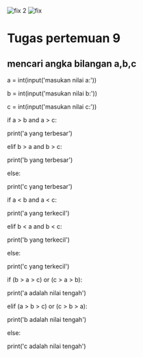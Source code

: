 ![fix 2](https://user-images.githubusercontent.com/118960008/203722933-cb7abfbd-266e-470d-8ec6-c41c78bacc0b.png)
![fix](https://user-images.githubusercontent.com/118960008/203722707-359a9152-789d-4414-854e-0504326abf49.png)
# Tugas pertemuan 9 
## mencari angka bilangan a,b,c

a = int(input('masukan nilai a:'))

b = int(input('masukan nilai b:'))

c = int(input('masukan nilai c:'))

if a > b and a > c:

print('a yang terbesar')

elif b > a and b > c:

print('b yang terbesar')

else:

print('c yang terbesar')

if a < b and a < c:

print('a yang terkecil')

elif b < a and b < c:

print('b yang terkecil')

else:

print('c yang terkecil')

if (b > a > c) or (c > a > b):

print('a adalah nilai tengah')

elif (a > b > c) or (c > b > a):

print('b adalah nilai tengah')

else:

print('c adalah nilai tengah')
